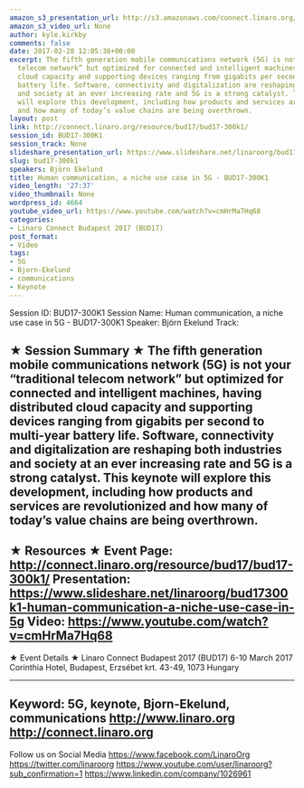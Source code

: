 ```yaml
---
amazon_s3_presentation_url: http://s3.amazonaws.com/connect.linaro.org/bud17/Presentations/BUD17-300K1%20-Human%20Communication%2C%20a%20niche%20use%20case%20in%205G.pdf
amazon_s3_video_url: None
author: kyle.kirkby
comments: false
date: 2017-02-28 12:05:38+00:00
excerpt: The fifth generation mobile communications network (5G) is not your “traditional
  telecom network” but optimized for connected and intelligent machines, having distributed
  cloud capacity and supporting devices ranging from gigabits per second to multi-year
  battery life. Software, connectivity and digitalization are reshaping both industries
  and society at an ever increasing rate and 5G is a strong catalyst. This keynote
  will explore this development, including how products and services are revolutionized
  and how many of today’s value chains are being overthrown.
layout: post
link: http://connect.linaro.org/resource/bud17/bud17-300k1/
session_id: BUD17-300K1
session_track: None
slideshare_presentation_url: https://www.slideshare.net/linaroorg/bud17300k1-human-communication-a-niche-use-case-in-5g
slug: bud17-300k1
speakers: Björn Ekelund
title: Human communication, a niche use case in 5G - BUD17-300K1
video_length: '27:37'
video_thumbnail: None
wordpress_id: 4664
youtube_video_url: https://www.youtube.com/watch?v=cmHrMa7Hq68
categories:
- Linaro Connect Budapest 2017 (BUD17)
post_format:
- Video
tags:
- 5G
- Bjorn-Ekelund
- communications
- Keynote
---
```


Session ID: BUD17-300K1
Session Name: Human communication, a niche use case in 5G - BUD17-300K1
Speaker: Björn Ekelund
Track:

★ Session Summary ★
The fifth generation mobile communications network (5G) is not your “traditional telecom network” but optimized for connected and intelligent machines, having distributed cloud capacity and supporting devices ranging from gigabits per second to multi-year battery life. Software, connectivity and digitalization are reshaping both industries and society at an ever increasing rate and 5G is a strong catalyst. This keynote will explore this development, including how products and services are revolutionized and how many of today’s value chains are being overthrown.
---------------------------------------------------
★ Resources ★
Event Page: http://connect.linaro.org/resource/bud17/bud17-300k1/
Presentation: https://www.slideshare.net/linaroorg/bud17300k1-human-communication-a-niche-use-case-in-5g
Video: https://www.youtube.com/watch?v=cmHrMa7Hq68
---------------------------------------------------

★ Event Details ★
Linaro Connect Budapest 2017 (BUD17)
6-10 March 2017
Corinthia Hotel, Budapest,
Erzsébet krt. 43-49,
1073 Hungary

---------------------------------------------------
Keyword: 5G, keynote, Bjorn-Ekelund, communications
http://www.linaro.org
http://connect.linaro.org
---------------------------------------------------
Follow us on Social Media
https://www.facebook.com/LinaroOrg
https://twitter.com/linaroorg
https://www.youtube.com/user/linaroorg?sub_confirmation=1
https://www.linkedin.com/company/1026961
